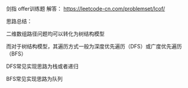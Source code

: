 剑指 offer训练题 解答：
https://leetcode-cn.com/problemset/lcof/

思路总结：

二维数组路径问题均可以转化为树结构模型

而对于树结构模型，其遍历方式一般为深度优先遍历（DFS）或广度优先遍历（BFS）

DFS常见实现思路为栈或者递归

BFS常见实现思路为队列